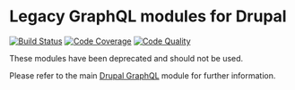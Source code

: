 # Legacy GraphQL modules for Drupal

[![Build Status](https://img.shields.io/travis/drupal-graphql/graphql-legacy.svg)](https://travis-ci.org/drupal-graphql/graphql-legacy)
[![Code Coverage](https://img.shields.io/codecov/c/github/drupal-graphql/graphql-legacy.svg)](https://codecov.io/gh/drupal-graphql/graphql-legacy)
[![Code Quality](https://img.shields.io/scrutinizer/g/drupal-graphql/graphql-legacy.svg)](https://scrutinizer-ci.com/g/drupal-graphql/graphql-legacy/?branch=8.x-1.x)

These modules have been deprecated and should not be used.

Please refer to the main [Drupal GraphQL] module for further information.

[Drupal GraphQL]: https://github.com/drupal-graphql/graphql
